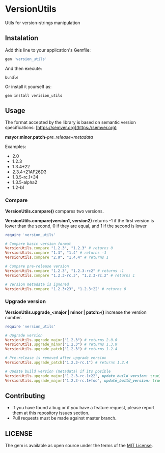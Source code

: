 # VersionUtils

Utils for version-strings manipulation

## Instalation

Add this line to your application's Gemfile:

```ruby
gem 'version_utils'
```

And then execute: 

```shell
bundle
```

Or install it yourself as: 

```shell
gem install verision_utils
```

## Usage

The format accepted by the library is based on semantic version specifications: [https://semver.org](https://semver.org)

**mayor**.**minor**.**patch**-*pre_release*+*metadata*

Examples:

* 2.0
* 1.2.3
* 1.3.4+22
* 2.3.4+21AF26D3
* 1.3.5-rc.1+34
* 1.3.5-alpha2
* 1.2-b1

### Compare

**VersionUtils.compare()** compares two versions.

**VersionUtils.compare(version1, version2)** returns -1 if the first version is lower than the second, 0 if they are equal, and 1 if the second is lower

```ruby
require 'version_utils'

# Compare basic version format
VersionUtils.compare "1.2.3", "1.2.3" # returns 0
VersionUtils.compare "1.3", "1.4" # returns -1
VersionUtils.compare "2.0", "1.4.4" # returns 1

# Compare pre-release version
VersionUtils.compare "1.2.3", "1.2.3-rc2" # returns -1
VersionUtils.compare "1.2.3-rc.3", "1.2.3-rc.2" # returns 1

# Version metadata is ignored
VersionUtils.compare "1.2.3+23", "1.2.3+22" # returns 0
```

### Upgrade version

**VersionUtils.upgrade_\<major | minor | patch\>()** increase the version number.

```ruby
require 'version_utils'

# Upgrade version
VersionUtils.upgrade_major("1.2.3") # returns 2.0.0
VersionUtils.upgrade_minor("1.2.3") # returns 1.3.0
VersionUtils.upgrade_patch("1.2.3") # returns 1.2.4

# Pre-release is removed after upgrade version
VersionUtils.upgrade_patch("1.2.3-rc.1") # returns 1.2.4

# Update build version (metadata) if its posible
VersionUtils.upgrade_major("1.2.3-rc.1+22", update_build_version: true) # returns 1.2.4+23
VersionUtils.upgrade_major("1.2.3-rc.1+foo", update_build_version: true) # returns 1.2.4
```

## Contributing

* If you have found a bug or if you have a feature request, please report them at this repository issues section.
* Pull requests must be made against master branch.


## LICENSE

The gem is available as open source under the terms of the [MIT License](LICENSE.txt).